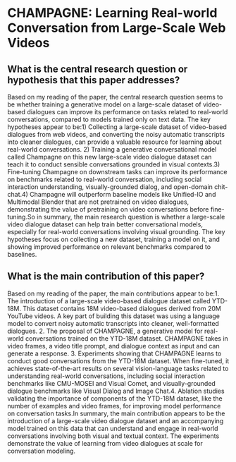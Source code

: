 # CHAMPAGNE: Learning Real-world Conversation from Large-Scale Web Videos

## What is the central research question or hypothesis that this paper addresses?

Based on my reading of the paper, the central research question seems to be whether training a generative model on a large-scale dataset of video-based dialogues can improve its performance on tasks related to real-world conversations, compared to models trained only on text data. The key hypotheses appear to be:1) Collecting a large-scale dataset of video-based dialogues from web videos, and converting the noisy automatic transcripts into cleaner dialogues, can provide a valuable resource for learning about real-world conversations. 2) Training a generative conversational model called Champagne on this new large-scale video dialogue dataset can teach it to conduct sensible conversations grounded in visual contexts.3) Fine-tuning Champagne on downstream tasks can improve its performance on benchmarks related to real-world conversation, including social interaction understanding, visually-grounded dialog, and open-domain chit-chat.4) Champagne will outperform baseline models like Unified-IO and Multimodal Blender that are not pretrained on video dialogues, demonstrating the value of pretraining on video conversations before fine-tuning.So in summary, the main research question is whether a large-scale video dialogue dataset can help train better conversational models, especially for real-world conversations involving visual grounding. The key hypotheses focus on collecting a new dataset, training a model on it, and showing improved performance on relevant benchmarks compared to baselines.


## What is the main contribution of this paper?

Based on my reading of the paper, the main contributions appear to be:1. The introduction of a large-scale video-based dialogue dataset called YTD-18M. This dataset contains 18M video-based dialogues derived from 20M YouTube videos. A key part of building this dataset was using a language model to convert noisy automatic transcripts into cleaner, well-formatted dialogues. 2. The proposal of CHAMPAGNE, a generative model for real-world conversations trained on the YTD-18M dataset. CHAMPAGNE takes in video frames, a video title prompt, and dialogue context as input and can generate a response. 3. Experiments showing that CHAMPAGNE learns to conduct good conversations from the YTD-18M dataset. When fine-tuned, it achieves state-of-the-art results on several vision-language tasks related to understanding real-world conversations, including social interaction benchmarks like CMU-MOSEI and Visual Comet, and visually-grounded dialogue benchmarks like Visual Dialog and Image Chat.4. Ablation studies validating the importance of components of the YTD-18M dataset, like the number of examples and video frames, for improving model performance on conversation tasks.In summary, the main contribution appears to be the introduction of a large-scale video dialogue dataset and an accompanying model trained on this data that can understand and engage in real-world conversations involving both visual and textual context. The experiments demonstrate the value of learning from video dialogues at scale for conversation modeling.
